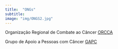 ```yaml
---
title:  "ONGs"
subtitle:
image: "img/ONGS2.jpg"
---
```

Organização Regional de Combate ao Câncer
[ORCCA](http://www.orcca.org.br/)

Grupo de Apoio a Pessoas com Câncer
[GAPC](https://www.gapc.org.br/)
